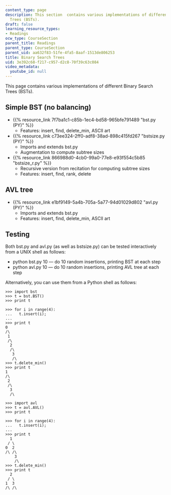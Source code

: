```yaml
---
content_type: page
description: This section  contains various implementations of different Binary Search
  Trees (BSTs).
draft: false
learning_resource_types:
- Readings
ocw_type: CourseSection
parent_title: Readings
parent_type: CourseSection
parent_uid: aa632f83-51fe-4fa5-8aaf-1513de806253
title: Binary Search Trees
uid: 3e392c68-f217-c957-d2c8-70f39c63c084
video_metadata:
  youtube_id: null
---
```

This page contains various implementations of different Binary Search Trees (BSTs).

## Simple BST (no balancing)

- {{% resource_link 7f7ba1c1-c85b-1ec4-bd58-965bfe791489 "bst.py (PY)" %}}
    - Features: insert, find, delete\_min, ASCII art
- {{% resource_link c73ee324-2ff0-adf8-38ad-898c415fd267 "bstsize.py (PY)" %}}
    - Imports and extends bst.py
    - Augmentation to compute subtree sizes
- {{% resource_link 866988d0-4cb0-99a0-77e8-e93f554c5b85 "bstsize_r.py" %}}
    - Recursive version from recitation for computing subtree sizes
    - Features: insert, find, rank, delete

## AVL tree

- {{% resource_link e1bf9149-5a4b-705a-5a77-94d01029d802 "avl.py (PY)" %}}
    - Imports and extends bst.py
    - Features: insert, find, delete\_min, ASCII art

## Testing

Both bst.py and avl.py (as well as bstsize.py) can be tested interactively from a UNIX shell as follows:

- python bst.py 10 — do 10 random insertions, printing BST at each step
- python avl.py 10 — do 10 random insertions, printing AVL tree at each step

Alternatively, you can use them from a Python shell as follows:

```plaintext
>>> import bst
>>> t = bst.BST()
>>> print t

>>> for i in range(4):
...   t.insert(i);
...
>>> print t
0
/\
 1
 /\
  2
  /\
   3
   /\
>>> t.delete_min()
>>> print t
1
/\
 2
 /\
  3
  /\
```

```plaintext
>>> import avl
>>> t = avl.AVL()
>>> print t

>>> for i in range(4):
...   t.insert(i);
...
>>> print t
  1
 / \
0  2
/\ /\
    3
    /\
>>> t.delete_min()
>>> print t
  2
 / \
1  3
/\ /\
```